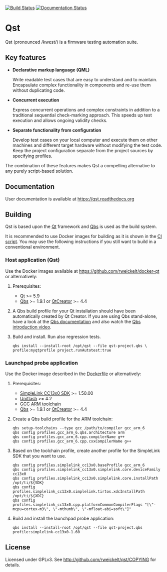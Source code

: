 
[![Build Status](https://travis-ci.org/rweickelt/qst.svg?branch=master)](https://travis-ci.org/rweickelt/qst)
[![Documentation Status](https://readthedocs.org/projects/qst/badge/?version=latest)](http://qst.readthedocs.io/en/latest/?badge=latest)


Qst
===

Qst (pronounced /kwɛst/) is a firmware testing automation suite.


Key features
------------

- **Declarative markup language (QML)**

  Write readable test cases that are easy to understand and to maintain.
  Encapsulate complex functionality in components and re-use them without
  duplicating code.

- **Concurrent execution**

  Express concurrent operations and complex constraints in addition to a
  traditional sequential check-marking approach. This speeds up test execution
  and allows ongoing validity checks.

- **Separate functionality from configuration**

  Develop test cases on your local computer and execute them on other machines
  and different target hardware without modifying the test code. Keep the
  project configuration separate from the project sources by specifying
  profiles.


The combination of these features makes Qst a compelling alternative to any
purely script-based solution.


Documentation
-------------

User documentation is available at https://qst.readthedocs.org


Building
--------

Qst is based upon the [Qt] framework and [Qbs] is used as the build system.

It is recommended to use Docker images for building as it is shown in the [CI
script](.travis.yml). You may use the following instructions if you still want
to build in a conventional environment.

<h3>Host application (Qst)</h3>

Use the Docker images available at https://github.com/rweickelt/docker-qt or
alternatively:

1.  Prerequisites:

    - [Qt] >= 5.9
    - [Qbs] >= 1.9.1 or [QtCreator] >= 4.4

2.  A Qbs build profile for your Qt installation should have been automatically
    created by Qt Creator. If you are using Qbs stand-alone, have a look at the
    [Qbs documentation] and also watch the [Qbs introduction video].

3.  Build and install. Run also regression tests.

    ```
    qbs install --install-root /opt/qst --file qst-project.qbs \
    profile:myqtprofile project.runAutotest:true
    ```

<h3>Launchpad probe application</h3>

Use the Docker image described in the [Dockerfile](docker/Dockerfile) or
alternatively:

1.  Prerequisites:

    - [SimpleLink CC13x0 SDK] >= 1.50.00
    - [Uniflash] >= 4.2
    - [GCC ARM toolchain]
    - [Qbs] >= 1.9.1 or [QtCreator] >= 4.4

2.  Create a Qbs build profile for the ARM toolchain:

    ```
    qbs setup-toolchains --type gcc /path/to/compiler gcc_arm_6
    qbs config profiles.gcc_arm_6.qbs.architecture arm
    qbs config profiles.gcc_arm_6.cpp.compilerName g++
    qbs config profiles.gcc_arm_6.cpp.cxxCompilerName g++
    ```

3.  Based on the toolchain profile, create another profile for the SimpleLink SDK
    that you want to use.

    ```
    qbs config profiles.simplelink_cc13x0.baseProfile gcc_arm_6
    qbs config profiles.simplelink_cc13x0.simplelink.core.deviceFamily cc13x0
    qbs config profiles.simplelink_cc13x0.simplelink.core.installPath /opt/ti/${SDK}
    qbs config profiles.simplelink_cc13x0.simplelink.tirtos.xdcInstallPath /opt/ti/${XDC}
    qbs config profiles.simplelink_cc13x0.cpp.platformCommonCompilerFlags "[\"-mcpu=cortex-m3\", \"-mthumb\", \"-mfloat-abi=soft\"]"
    ```

4. Build and install the launchpad probe application:

   ```
   qbs install --install-root /opt/qst --file qst-project.qbs profile:simplelink-cc13x0-1.60
   ```


License
-------

Licensed under GPLv3. See http://github.com/rweickelt/qst/COPYING for details.


[Qbs]: https://qbs.io
[Qbs documentation]: http://doc.qt.io/qbs/qt-versions.html
[Qbs introduction video]: https://www.youtube.com/watch?v=iLO8cmXC4yg
[Qt]: https://qt.io
[QtCreator]: https://www.qt.io/

[SimpleLink CC13x0 SDK]: http://www.ti.com/tool/SIMPLELINK-CC13X0-SDK
[Uniflash]: http://www.ti.com/tool/UNIFLASH
[GCC ARM toolchain]: https://developer.arm.com/open-source/gnu-toolchain/gnu-rm/downloads
